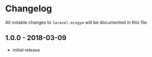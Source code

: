 # Changelog

All notable changes to  `laravel-ecogym`  will be documented in this file

## [](https://github.com/spatie/laravel-medialibrary/blob/master/CHANGELOG.md#690---2018-03-04)1.0.0 - 2018-03-09

- initial release